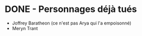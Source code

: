 # DONE - Personnages déjà tués

- Joffrey Baratheon (ce n'est pas Arya qui l'a empoisonné)
- Meryn Trant
